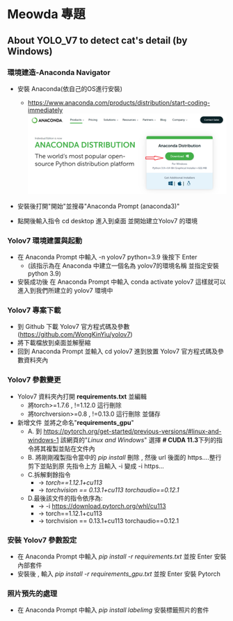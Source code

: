 # Meowda 專題
## About YOLO_V7 to detect cat's detail (by Windows)
### 環境建造-Anaconda Navigator
- 安裝 Anaconda(依自己的OS進行安裝)
    - https://www.anaconda.com/products/distribution/start-coding-immediately
   ![Anaconda](https://github.com/Kate0425/Meowda_yolov7/blob/main/Anaconda.png)


- 安裝後打開"開始"並搜尋"Anaconda Prompt (anaconda3)"
- 點開後輸入指令 cd desktop 進入到桌面 並開始建立Yolov7 的環境
### Yolov7 環境建置與起動
- 在 Anaconda Prompt 中輸入 -n yolov7 python=3.9 後按下 Enter
    - (該指示為在 Anaconda 中建立一個名為 yolov7的環境名稱 並指定安裝python 3.9)
- 安裝成功後 在 Anaconda Prompt 中輸入 conda activate yolov7 這樣就可以進入到我們所建立的 yolov7 環境中
### Yolov7 專案下載
- 到 Github 下載 Yolov7 官方程式碼及參數
(https://github.com/WongKinYiu/yolov7)
- 將下載檔放到桌面並解壓縮 
- 回到 Anaconda Prompt 並輸入 cd yolov7 進到放置 Yolov7 官方程式碼及參數資料夾內
### Yolov7 參數變更
- Yolov7 資料夾內打開 **requirements.txt** 並編輯
  - 將torch>=1.7.6 , !=1.12.0 這行刪除
  - 將torchversion>=0.8 , !=0.13.0 這行刪除 並儲存
- 新增文件 並將之命名"**requirements_gpu**"
  - A. 到 https://pytorch.org/get-started/previous-versions/#linux-and-windows-1 該網頁的"_Linux and Windows_" 選擇 **# CUDA 11.3**下列的指令將其複製並貼在文件內
  -  B. 將剛剛複製指令當中的 _pip install_ 刪除 , 然後 url 後面的 https....整行剪下並貼到原 先指令上方 且輸入 -i 變成 -i https...
  -  C.拆解剩餘指令
     - -> _torch==1.12.1+cu113_ 
     - -> _torchvision == 0.13.1+cu113 torchaudio==0.12.1_
   - D.最後該文件的指令依序為:
     - -> -i https://download.pytorch.org/whl/cu113
     - ->  torch==1.12.1+cu113
     - ->  torchvision == 0.13.1+cu113 torchaudio==0.12.1
### 安裝 Yolov7 參數設定 
- 在 Anaconda Prompt 中輸入 _pip install -r requirements.txt_ 並按 Enter 安裝內部套件
- 安裝後 , 輸入 _pip install -r requirements_gpu.txt_ 並按 Enter 安裝 Pytorch
### 照片預先的處理
- 在 Anaconda Prompt 中輸入 _pip install labelimg_ 安裝標籤照片的套件